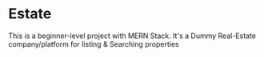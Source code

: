# Estate
This is a beginner-level project with MERN Stack. It's a Dummy Real-Estate company/platform for listing & Searching properties
